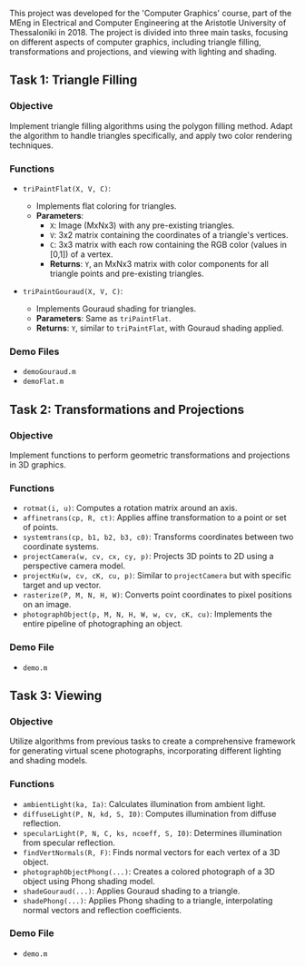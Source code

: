 
This project was developed for the 'Computer Graphics' course, part of the MEng in Electrical and Computer Engineering at the Aristotle University of Thessaloniki in 2018. The project is divided into three main tasks, focusing on different aspects of computer graphics, including triangle filling, transformations and projections, and viewing with lighting and shading.

## Task 1: Triangle Filling

### Objective

Implement triangle filling algorithms using the polygon filling method. Adapt the algorithm to handle triangles specifically, and apply two color rendering techniques.

### Functions

- `triPaintFlat(X, V, C)`:
  - Implements flat coloring for triangles.
  - **Parameters**:
    - `X`: Image (MxNx3) with any pre-existing triangles.
    - `V`: 3x2 matrix containing the coordinates of a triangle's vertices.
    - `C`: 3x3 matrix with each row containing the RGB color (values in [0,1]) of a vertex.
    - **Returns**: `Y`, an MxNx3 matrix with color components for all triangle points and pre-existing triangles.

- `triPaintGouraud(X, V, C)`:
  - Implements Gouraud shading for triangles.
  - **Parameters**: Same as `triPaintFlat`.
  - **Returns**: `Y`, similar to `triPaintFlat`, with Gouraud shading applied.

### Demo Files

- `demoGouraud.m`
- `demoFlat.m`

## Task 2: Transformations and Projections

### Objective

Implement functions to perform geometric transformations and projections in 3D graphics.

### Functions

- `rotmat(i, u)`: Computes a rotation matrix around an axis.
- `affinetrans(cp, R, ct)`: Applies affine transformation to a point or set of points.
- `systemtrans(cp, b1, b2, b3, c0)`: Transforms coordinates between two coordinate systems.
- `projectCamera(w, cv, cx, cy, p)`: Projects 3D points to 2D using a perspective camera model.
- `projectKu(w, cv, cK, cu, p)`: Similar to `projectCamera` but with specific target and up vector.
- `rasterize(P, M, N, H, W)`: Converts point coordinates to pixel positions on an image.
- `photographObject(p, M, N, H, W, w, cv, cK, cu)`: Implements the entire pipeline of photographing an object.

### Demo File

- `demo.m`

## Task 3: Viewing

### Objective

Utilize algorithms from previous tasks to create a comprehensive framework for generating virtual scene photographs, incorporating different lighting and shading models.

### Functions

- `ambientLight(ka, Ia)`: Calculates illumination from ambient light.
- `diffuseLight(P, N, kd, S, I0)`: Computes illumination from diffuse reflection.
- `specularLight(P, N, C, ks, ncoeff, S, I0)`: Determines illumination from specular reflection.
- `findVertNormals(R, F)`: Finds normal vectors for each vertex of a 3D object.
- `photographObjectPhong(...)`: Creates a colored photograph of a 3D object using Phong shading model.
- `shadeGouraud(...)`: Applies Gouraud shading to a triangle.
- `shadePhong(...)`: Applies Phong shading to a triangle, interpolating normal vectors and reflection coefficients.

### Demo File

- `demo.m`
